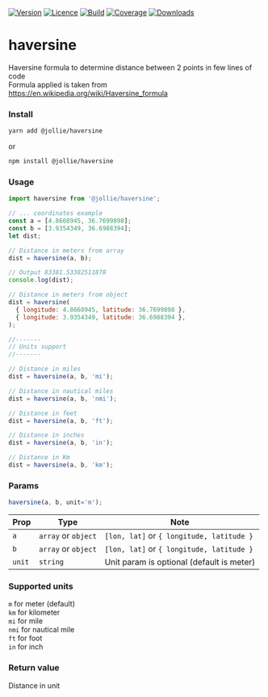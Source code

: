 [![Version](https://img.shields.io/npm/v/@jollie/haversine)](https://www.npmjs.com/package/@jollie/haversine)
[![Licence](https://img.shields.io/npm/l/@jollie/haversine)](https://en.wikipedia.org/wiki/MIT_license)
[![Build](https://img.shields.io/travis/thejellyfish/haversine)](https://travis-ci.org/github/thejellyfish/haversine)
[![Coverage](https://img.shields.io/codecov/c/github/thejellyfish/haversine)](https://codecov.io/gh/thejellyfish/haversine)
[![Downloads](https://img.shields.io/npm/dt/@jollie/haversine)](https://www.npmjs.com/package/@jollie/haversine)

# haversine
Haversine formula to determine distance between 2 points in few lines of code  
Formula applied is taken from https://en.wikipedia.org/wiki/Haversine_formula


### Install
```bash
yarn add @jollie/haversine
```
or
```bash
npm install @jollie/haversine
```
### Usage
```javascript
import haversine from '@jollie/haversine';

// ... coordinates example
const a = [4.8668945, 36.7699898];
const b = [3.9354349, 36.6988394];
let dist;

// Distance in meters from array
dist = haversine(a, b);

// Output 83381.53382511878
console.log(dist); 

// Distance in meters from object
dist = haversine(
  { longitude: 4.8668945, latitude: 36.7699898 }, 
  { longitude: 3.9354349, latitude: 36.6988394 },
);

//-------
// Units support
//-------

// Distance in miles
dist = haversine(a, b, 'mi');

// Distance in nautical miles
dist = haversine(a, b, 'nmi');

// Distance in feet
dist = haversine(a, b, 'ft');

// Distance in inches
dist = haversine(a, b, 'in');

// Distance in Km
dist = haversine(a, b, 'km');
```

### Params

```javascript
haversine(a, b, unit='m');
```

| Prop   | Type                |  Note                                     |
|--------|---------------------|-------------------------------------------|
| `a`    | `array` or `object` | `[lon, lat]` or `{ longitude, latitude }` |
| `b`    | `array` or `object` | `[lon, lat]` or `{ longitude, latitude }` |
| `unit` | `string`            | Unit param is optional (default is meter) |


### Supported units
   
`m` for meter (default)  
`km` for kilometer   
`mi` for mile  
`nmi` for nautical mile  
`ft` for foot  
`in` for inch
  

### Return value

Distance in unit
